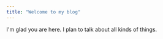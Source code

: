 ```yaml
---
title: "Welcome to my blog"
---
```


I'm glad you are here. I plan to talk about all kinds of things.
